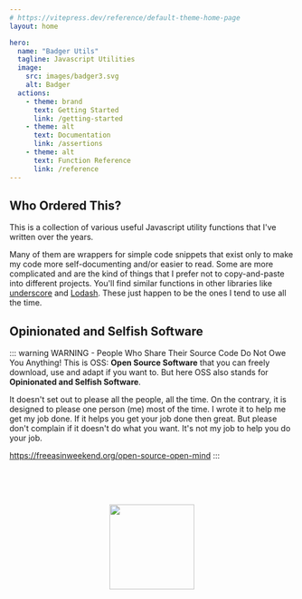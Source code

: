 ```yaml
---
# https://vitepress.dev/reference/default-theme-home-page
layout: home

hero:
  name: "Badger Utils"
  tagline: Javascript Utilities
  image:
    src: images/badger3.svg
    alt: Badger
  actions:
    - theme: brand
      text: Getting Started
      link: /getting-started
    - theme: alt
      text: Documentation
      link: /assertions
    - theme: alt
      text: Function Reference
      link: /reference
---
```


## Who Ordered This?

This is a collection of various useful Javascript utility functions that
I've written over the years.

Many of them are wrappers for simple code snippets that exist only to make
my code more self-documenting and/or easier to read.  Some are more
complicated and are the kind of things that I prefer not to copy-and-paste
into different projects.  You'll find similar functions in other libraries
like [underscore](https://underscorejs.org/) and [Lodash](https://lodash.com/).
These just happen to be the ones I tend to use all the time.

## Opinionated and Selfish Software

::: warning WARNING - People Who Share Their Source Code Do Not Owe You Anything!
This is OSS: **Open Source Software** that you can freely download, use and adapt
if you want to. But here OSS also stands for **Opinionated and Selfish Software**.

It doesn't set out to please all the people, all the time. On the contrary,
it is designed to please one person (me) most of the time. I wrote it to help
me get my job done.  If it helps you get your job done then great.  But please
don't complain if it doesn't do what you want.  It's not my job to help you
do your job.

https://freeasinweekend.org/open-source-open-mind
:::

<center>
<img src="/images/oss.svg" width="150" height="150" style="margin-top: 4rem">
</center>
